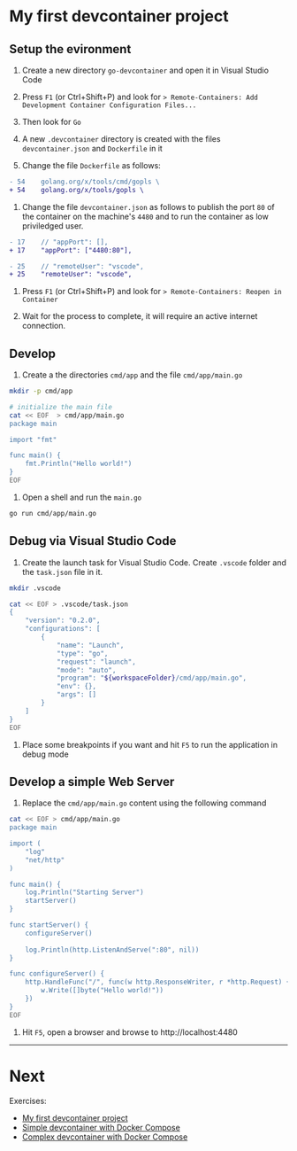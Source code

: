 # My first devcontainer project

## Setup the evironment

1. Create a new directory `go-devcontainer` and open it in Visual Studio Code

1. Press `F1` (or Ctrl+Shift+P) and look for `> Remote-Containers: Add Development Container Configuration Files...`

1. Then look for `Go`

1. A new `.devcontainer` directory is created with the files `devcontainer.json` and `Dockerfile` in it

1. Change the file `Dockerfile` as follows:

```diff
- 54    golang.org/x/tools/cmd/gopls \
+ 54    golang.org/x/tools/gopls \
```

1. Change the file `devcontainer.json` as follows to publish the port `80` of the container on the machine's `4480` and to run the container as low priviledged user.

```diff
- 17    // "appPort": [],
+ 17    "appPort": ["4480:80"],

- 25    // "remoteUser": "vscode",
+ 25    "remoteUser": "vscode",
```

1. Press `F1` (or Ctrl+Shift+P) and look for `> Remote-Containers: Reopen in Container`

1. Wait for the process to complete, it will require an active internet connection.


## Develop 

1. Create a the directories `cmd/app` and the file `cmd/app/main.go`

```bash
mkdir -p cmd/app

# initialize the main file
cat << EOF  > cmd/app/main.go
package main

import "fmt"

func main() {
    fmt.Println("Hello world!")
}
EOF
```

1. Open a shell and run the `main.go`

```bash
go run cmd/app/main.go
```


## Debug via Visual Studio Code

1. Create the launch task for Visual Studio Code.
   Create `.vscode` folder and the `task.json` file in it.

```bash
mkdir .vscode

cat << EOF > .vscode/task.json
{
    "version": "0.2.0",
    "configurations": [
        {
            "name": "Launch",
            "type": "go",
            "request": "launch",
            "mode": "auto",
            "program": "${workspaceFolder}/cmd/app/main.go",
            "env": {},
            "args": []
        }
    ]
}
EOF
```

1. Place some breakpoints if you want and hit `F5` to run the application in debug mode


## Develop a simple Web Server

1. Replace the `cmd/app/main.go` content using the following command

```bash
cat << EOF > cmd/app/main.go
package main

import (
	"log"
	"net/http"
)

func main() {
	log.Println("Starting Server")
	startServer()
}

func startServer() {
	configureServer()
	
    log.Println(http.ListenAndServe(":80", nil))
}

func configureServer() {
	http.HandleFunc("/", func(w http.ResponseWriter, r *http.Request) {
		w.Write([]byte("Hello world!"))
	})
}
EOF
```

1. Hit `F5`, open a browser and browse to http://localhost:4480


---

# Next

Exercises:
  - [My first devcontainer project](./Ex-01.md)
  - [Simple devcontainer with Docker Compose](./Ex-02.md)
  - [Complex devcontainer with Docker Compose](./Ex-03.md)
